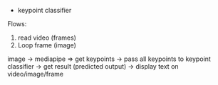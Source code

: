 - keypoint classifier

Flows:
1. read video (frames)
2. Loop frame (image)

image -> mediapipe => get keypoints -> pass all keypoints to keypoint classifier -> get result (predicted output) -> display text on video/image/frame